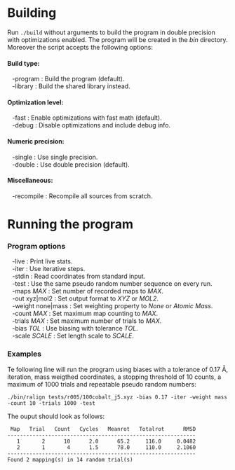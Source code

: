 Building
========

Run `./build` without arguments to build the program in double precision
with optimizations enabled. The program will be created in the *bin*
directory. Moreover the script accepts the following options:

#### Build type:

&ensp; -program : Build the program (default).  
&ensp; -library : Build the shared library instead.  

#### Optimization level:

&ensp; -fast : Enable optimizations with fast math (default).  
&ensp; -debug : Disable optimizations and include debug info.  

#### Numeric precision:

&ensp; -single : Use single precision.  
&ensp; -double : Use double precision (default).  

#### Miscellaneous:

&ensp; -recompile : Recompile all sources from scratch.  

Running the program
===================

### Program options

&ensp; -live : Print live stats.  
&ensp; -iter : Use iterative steps.  
&ensp; -stdin : Read coordinates from standard input.  
&ensp; -test : Use the same pseudo random number sequence on every run.  
&ensp; -maps *MAX* : Set number of recorded maps to *MAX*.  
&ensp; -out xyz|mol2 : Set output format to *XYZ* or *MOL2*.  
&ensp; -weight none|mass : Set weighting property to *None* or *Atomic Mass*.  
&ensp; -count *MAX* : Set maximum map counting to *MAX*.  
&ensp; -trials *MAX* : Set maximum number of trials to *MAX*.  
&ensp; -bias *TOL* : Use biasing with tolerance *TOL*.  
&ensp; -scale *SCALE* : Set length scale to *SCALE*.  
 
### Examples

Te following line will run the program using biases with a tolerance of 0.17 Å, iteration, mass weigthed coordinates, a stopping threshold of 10 counts, a maximum of 1000 trials and repeatable pseudo random numbers:

    ./bin/ralign tests/r005/100cobalt_j5.xyz -bias 0.17 -iter -weight mass -count 10 -trials 1000 -test
    
The ouput should look as follows:

     Map   Trial   Count   Cycles   Meanrot   Totalrot      RMSD
    ------------------------------------------------------------
       1       2      10      2.0      65.2     116.0     0.0482
       2       1       4      1.5      78.0     110.0     2.1060
    ------------------------------------------------------------
    Found 2 mapping(s) in 14 random trial(s)
